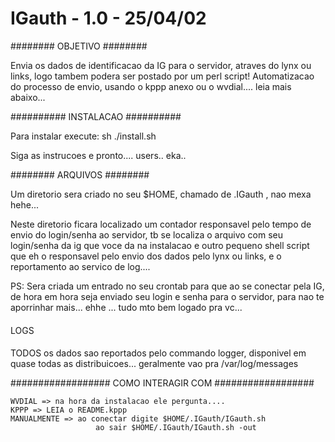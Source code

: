 # IGauth - 1.0 - 25/04/02 

########
OBJETIVO
########

Envia os dados de identificacao da IG para o servidor,
atraves do lynx ou links, logo tambem podera ser postado
por um perl script!
Automatizacao do processo de envio, usando o kppp anexo ou o wvdial.... leia mais abaixo...

##########
INSTALACAO
##########

Para instalar execute:
sh ./install.sh

Siga as instrucoes e pronto.... users.. eka..

########
ARQUIVOS
########

Um diretorio sera criado no seu $HOME,
chamado de .IGauth , nao mexa hehe...

Neste diretorio ficara localizado um contador responsavel
pelo tempo de envio do login/senha ao servidor, tb se localiza
o arquivo com seu login/senha da ig que voce da na instalacao
e outro pequeno shell script que eh o responsavel pelo envio 
dos dados pelo lynx ou links, e o reportamento ao servico de log....

PS: Sera criada um entrado no seu crontab para que ao se conectar pela IG,
de hora em hora seja enviado seu login e senha para o servidor, para nao te 
aporrinhar mais... ehhe ... tudo mto bem logado pra vc...
 
####
LOGS
####

TODOS os dados sao reportados pelo commando logger, disponivel 
em quase todas as distribuicoes... geralmente vao pra /var/log/messages

##################
COMO INTERAGIR COM
##################

	WVDIAL => na hora da instalacao ele pergunta....
	KPPP => LEIA o README.kppp
	MANUALMENTE => ao conectar digite $HOME/.IGauth/IGauth.sh
                       ao sair $HOME/.IGauth/IGauth.sh -out





